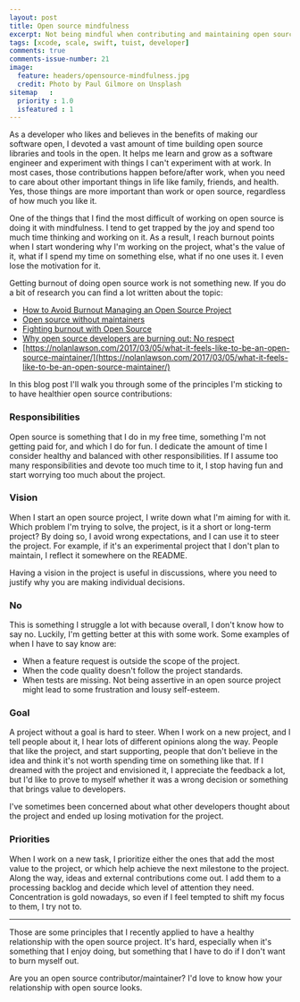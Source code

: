 ```yaml
---
layout: post
title: Open source mindfulness
excerpt: Not being mindful when contributing and maintaining open source projects might lead to burnout or low self-steem. In this blog post I talk about some principles that I applied to have a healthier relationship with the open source.
tags: [xcode, scale, swift, tuist, developer]
comments: true
comments-issue-number: 21
image:
  feature: headers/opensource-mindfulness.jpg
  credit: Photo by Paul Gilmore on Unsplash
sitemap   :
  priority : 1.0
  isfeatured : 1
---
```


As a developer who likes and believes in the benefits of making our software open, I devoted a vast amount of time building open source libraries and tools in the open. It helps me learn and grow as a software engineer and experiment with things I can't experiment with at work. In most cases, those contributions happen before/after work, when you need to care about other important things in life like family, friends, and health. Yes, those things are more important than work or open source, regardless of how much you like it.

One of the things that I find the most difficult of working on open source is doing it with mindfulness. I tend to get trapped by the joy and spend too much time thinking and working on it. As a result, I reach burnout points when I start wondering why I'm working on the project, what's the value of it, what if I spend my time on something else, what if no one uses it. I even lose the motivation for it.

Getting burnout of doing open source work is not something new. If you do a bit of research you can find a lot written about the topic:

- [How to Avoid Burnout Managing an Open Source Project](https://thenewstack.io/darker-side-open-source/)
- [Open source without maintainers](https://staltz.com/open-source-without-maintainers.html)
- [Fighting burnout with Open Source](https://medium.com/@oleg008/fighting-burnout-with-open-source-ba87559ad844)
- [Why open source developers are burning out: No respect](https://www.techrepublic.com/article/why-open-source-developers-are-burning-out-no-respect/)
- [https://nolanlawson.com/2017/03/05/what-it-feels-like-to-be-an-open-source-maintainer/](https://nolanlawson.com/2017/03/05/what-it-feels-like-to-be-an-open-source-maintainer/)

In this blog post I'll walk you through some of the principles I'm sticking to to have healthier open source contributions:

### Responsibilities
Open source is something that I do in my free time, something I'm not getting paid for, and which I do for fun. I dedicate the amount of time I consider healthy and balanced with other responsibilities. If I assume too many responsibilities and devote too much time to it, I stop having fun and start worrying too much about the project.

### Vision
When I start an open source project, I write down what I'm aiming for with it. Which problem I'm trying to solve, the project, is it a short or long-term project? By doing so, I avoid wrong expectations, and I can use it to steer the project. For example, if it's an experimental project that I don't plan to maintain, I reflect it somewhere on the README. 

Having a vision in the project is useful in discussions, where you need to justify why you are making individual decisions.

### No
This is something I struggle a lot with because overall, I don't know how to say no. Luckily, I'm getting better at this with some work. Some examples of when I have to say know are:
- When a feature request is outside the scope of the project.
- When the code quality doesn't follow the project standards.
- When tests are missing.
Not being assertive in an open source project might lead to some frustration and lousy self-esteem.

### Goal
A project without a goal is hard to steer. When I work on a new project, and I tell people about it, I hear lots of different opinions along the way. People that like the project, and start supporting, people that don't believe in the idea and think it's not worth spending time on something like that. If I dreamed with the project and envisioned it, I appreciate the feedback a lot, but I'd like to prove to myself whether it was a wrong decision or something that brings value to developers.

I've sometimes been concerned about what other developers thought about the project and ended up losing motivation for the project.

### Priorities
When I work on a new task, I prioritize either the ones that add the most value to the project, or which help achieve the next milestone to the project. Along the way, ideas and external contributions come out. I add them to a processing backlog and decide which level of attention they need. Concentration is gold nowadays, so even if I feel tempted to shift my focus to them, I try not to. 

--- 

Those are some principles that I recently applied to have a healthy relationship with the open source project. It's hard, especially when it's something that I enjoy doing, but something that I have to do if I don't want to burn myself out.

Are you an open source contributor/maintainer? I'd love to know how your relationship with open source looks.